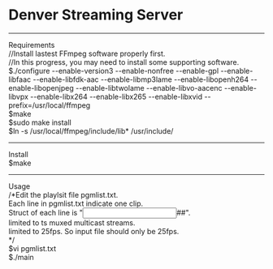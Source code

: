 # Denver Streaming Server
--------------------------------------------------
Requirements<br />
//Install lastest FFmpeg software properly first.<br />
//In this progress, you may need to install some supporting software.<br />
$./configure --enable-version3 --enable-nonfree --enable-gpl --enable-libfaac --enable-libfdk-aac --enable-libmp3lame --enable-libopenh264 --enable-libopenjpeg --enable-libtwolame --enable-libvo-aacenc --enable-libvpx --enable-libx264 --enable-libx265 --enable-libxvid --prefix=/usr/local/ffmpeg<br />
$make<br />
$sudo make install<br />
$ln -s /usr/local/ffmpeg/include/lib* /usr/include/<br />

--------------------------------------------------
Install<br />
$make<br />

--------------------------------------------------
Usage<br />
/*Edit the playlsit file pgmlist.txt.<br />
  Each line in pgmlist.txt indicate one clip.<br />
  Struct of each line is "<input file location>#<output url>#<frames>".<br />
  <output url> limited to ts muxed multicast streams.<br />
  <frames> limited to 25fps. So input file should only be 25fps.<br />
*/<br />
$vi pgmlist.txt<br />
$./main<br />
